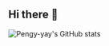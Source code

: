 ## Hi there 👋

![Pengy-yay's GitHub stats](https://github-readme-stats.vercel.app/api?username=Pengy-yay&show_icons=true&theme=algolia)

<!--
**Pengy-yay/Pengy-yay** is a ✨ _special_ ✨ repository because its `README.md` (this file) appears on your GitHub profile.

Here are some ideas to get you started:

- 🔭 I’m currently working on ...
- 🌱 I’m currently learning ...
- 👯 I’m looking to collaborate on ...
- 🤔 I’m looking for help with ...
- 💬 Ask me about ...
- 📫 How to reach me: ...
- 😄 Pronouns: ...
- ⚡ Fun fact: ...
-->
